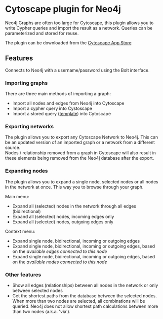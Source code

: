 # Cytoscape plugin for Neo4j

Neo4j Graphs are often too large for Cytoscape, this plugin allows you to write Cypher queries and import the result as a network. 
Queries can be parameterized and stored for reuse.  

The plugin can be downloaded from the [Cytoscape App Store](http://apps.cytoscape.org/apps/cytoscapeneo4jplugin)

## Features
Connects to Neo4j with a username/password using the Bolt interface.

### Importing graphs
There are three main methods of importing a graph:
- Import all nodes and edges from Neo4j into Cytoscape
- Import a cypher query into Cystoscape
- Import a stored query ([template](doc/template.md)) into Cytoscape

### Exporting networks
The plugin allows you to export any Cytoscape Network to Neo4j. This can be an updated version of an imported graph or a network from a different source.  
Nodes / relationship removed from a graph in Cytoscape will also result in these elements being removed from the Neo4j database after the export. 

### Expanding nodes
The plugin allows you to expand a single node, selected nodes or all nodes in the network at once. This way you to browse through your graph.

Main menu:
- Expand all (selected) nodes in the network through all edges (bidirectional)
- Expand all (selected) nodes, incoming edges only
- Expand all (selected) nodes, outgoing edges only

Context menu:
- Expand single node, bidirectional, incoming or outgoing edges
- Expand single node, bidirectional, incoming or outgoing edges, based on the _available edges connected to this node_
- Expand single node, bidirectional, incoming or outgoing edges, based on the _available nodes connected to this node_

### Other features
- Show all edges (relationships) between all nodes in the network or only between selected nodes
- Get the shortest paths from the database between the selected nodes. When more than two nodes are selected, all combinations will be queried: Neo4j does not allow shortest path calculations between more than two nodes (a.k.a. 'via').
